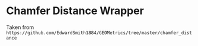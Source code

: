 # Chamfer Distance Wrapper

Taken from `https://github.com/EdwardSmith1884/GEOMetrics/tree/master/chamfer_distance`
